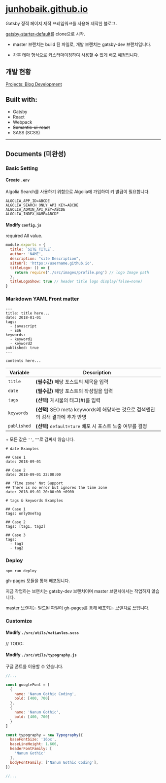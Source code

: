 # [junhobaik.github.io](https://junhobaik.github.io/)

Gatsby 정적 페이지 제작 프레임워크를 사용해 제작한 블로그.

[gatsby-starter-default](http://gatsbyjs.github.io/gatsby-starter-default/)를 clone으로 시작.

- master 브랜치는 build 된 파일로, 개발 브랜치는 gatsby-dev 브랜치입니다.

- 차후 테마 형식으로 커스터마이징하여 사용할 수 있게 배포 예정입니다.

## 개발 현황
[Projects: Blog Development](https://github.com/junhobaik/junhobaik.github.io/projects/2)

## Built with:

- Gatsby
- React
- Webpack
- ~~Semantic-ui-react~~
- SASS (SCSS)

---

## Documents (미완성)

### Basic Setting

#### Create `.env`

Algolia Search를 사용하기 위함으로 Algolia에 가입하여 키 발급이 필요합니다.

```
ALGOLIA_APP_ID=ABCDE
ALGOLIA_SEARCH_ONLY_API_KEY=ABCDE
ALGOLIA_ADMIN_API_KEY=ABCDE
ALGOLIA_INDEX_NAME=ABCDE
```

#### Modify `config.js`

required All value.

```javascript
module.exports = {
  title: `SITE TITLE`,
  author: 'NAME',
  description: "site Description",
  siteUrl: 'https://username.github.io',
  titleLogo: () => {
    return require('./src/images/profile.png') // logo Image path
  },
  titleLogoShow: true // header title logo display(false=none)
}
```

### Markdown YAML Front matter

```
---
title: title here...
date: 2018-01-01
tags:
  - javascript
  - ES6
keywords:
  - keyword1
  - keyword2
published: true
---

contents here...
```

| Variable | Description                              |
|----------|------------------------------------------|
| `title`  | **(필수값)** 해당 포스트의 제목을 입력   |
| `date`   | **(필수값)** 해당 포스트의 작성일을 입력 |
| `tags `  | **(선택)** 게시물의 태그(#)를 입력 |
| `keywords `  | **(선택)** SEO meta keywords에 해당하는 것으로 검색엔진의 검색 결과에 추가 반영 |
| `published` | **(선택)** `default=ture` 배포 시 포스트 노출 여부를 결정 |

\+ 모든 값은 `''`, `""`로 감싸지 않습니다.

```
# date Examples

## Case 1
date: 2018-09-01

## Case 2
date: 2018-09-01 22:00:00

## 'Time zone' Not Support
## There is no error but ignores the time zone
date: 2018-09-01 20:00:00 +0900
```


```
# tags & keywords Examples

## Case 1
tags: onlyOneTag

## Case 2
tags: [tag1, tag2]

## Case 3
tags:
  - tag1
  - tag2
```

### Deploy

`npm run deploy`

gh-pages 모듈을 통해 배포됩니다.

지금 작업하는 브랜치는 gatsby-dev 브랜치이며 master 브랜치에서는 작업하지 않습니다.

master 브랜치는 빌드된 파일이 gh-pages를 통해 배포되는 브랜치로 쓰입니다.

### Customize

#### Modify `./src/utils/vatiavles.scss`

// TODO:

#### Modify `./src/utils/typography.js`

구글 폰트를 이용할 수 있습니다.

```javascript
//...

const googleFont = [
  {
    name: 'Nanum Gothic Coding',
    bold: [400, 700]
  },
  {
    name: 'Nanum Gothic',
    bold: [400, 700]
  }
]

const typography = new Typography({
  baseFontSize: '16px',
  baseLineHeight: 1.666,
  headerFontFamily: [
    'Nanum Gothic'
  ],
  bodyFontFamily: ['Nanum Gothic Coding'],
})

//...
```
